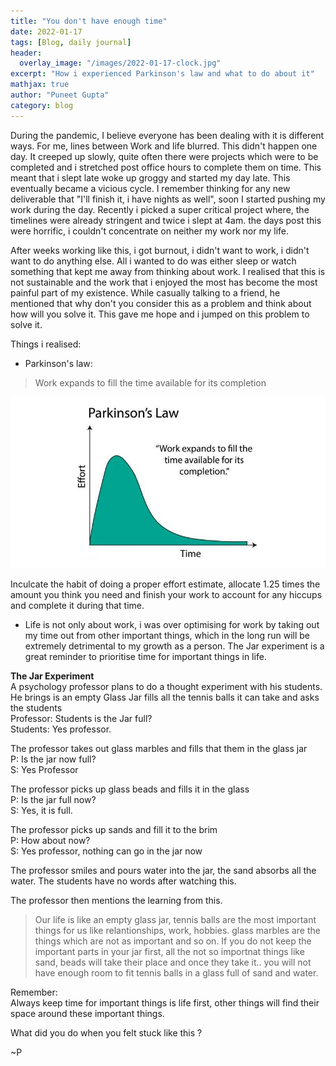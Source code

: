 ```yaml
---
title: "You don't have enough time"
date: 2022-01-17
tags: [Blog, daily journal]
header:
  overlay_image: "/images/2022-01-17-clock.jpg"
excerpt: "How i experienced Parkinson's law and what to do about it"
mathjax: true
author: "Puneet Gupta"
category: blog
---
```


During the pandemic, I believe everyone has been dealing with it is different ways. For me, lines between Work and life blurred. This didn't happen one day. It creeped up slowly, quite often there were projects which were to be completed and i stretched post office hours to complete them on time. This meant that i slept late woke up groggy and started my day late. This eventually became a vicious cycle. I remember thinking for any new deliverable that "I'll finish it, i have nights as well", soon I started pushing my work during the day. Recently i picked a super critical project where, the timelines were already stringent and twice i slept at 4am. the days post this were horrific, i couldn't concentrate on neither my work nor my life.

After weeks working like this, i got burnout, i didn't want to work, i didn't want to do anything else. All i wanted to do was either sleep or watch something that kept me away from thinking about work. I realised that this is not sustainable and the work that i enjoyed the most has become the most painful part of my existence. While casually talking to a friend, he mentioned that why don't you consider this as a problem and think about how will you solve it. This gave me hope and i jumped on this problem to solve it.


Things i realised:
* Parkinson's law:
> Work expands to fill the time available for its completion

![Parkinson's law](/images/2022-01-17-parkinson.png "Parkinson's law")

Inculcate the habit of doing a proper effort estimate, allocate 1.25 times the amount you think you need and finish your work to account for any hiccups and complete it during that time.

* Life is not only about work, i was over optimising for work by taking out my time out from other important things, which in the long run will be extremely detrimental to my growth as a person. The Jar experiment is a great reminder to prioritise time for important things in life.

**The Jar Experiment** <br />
A psychology professor plans to do a thought experiment with his students. He brings is an empty Glass Jar fills all the tennis balls it can take and asks the students <br />
Professor: Students is the Jar full? <br />
Students: Yes professor.

The professor takes out glass marbles and fills that them in the glass jar <br />
P: Is the jar now full? <br />
S: Yes Professor

The professor picks up glass beads and fills it in the glass <br />
P: Is the jar full now? <br />
S: Yes, it is full.

The professor picks up sands and fill it to the brim <br />
P: How about now? <br />
S: Yes professor, nothing can go in the jar now

The professor smiles and pours water into the jar, the sand absorbs all the water. The students have no words after watching this.

The professor then mentions the learning from this.
>Our life is like an empty glass jar, tennis balls are the most important things for us like relantionships, work, hobbies. glass marbles are the things which are not as important and so on. If you do not keep the important parts in your jar first, all the not so importnat things like sand, beads will take their place and once they take it.. you will not have enough room to fit tennis balls in a glass full of sand and water.

Remember:<br />
Always keep time for important things is life first, other things will find their space around these important things.

What did you do when you felt stuck like this ?

~P
